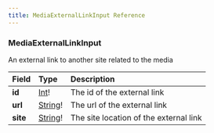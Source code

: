 ```yaml
---
title: MediaExternalLinkInput Reference
---
```


### MediaExternalLinkInput
An external link to another site related to the media
<table>
<thead>
<tr>
<th colspan="2" align="left">Field</th>
<th align="left">Type</th>
<th align="left">Description</th>
</tr>
</thead>
<tbody>
<tr>
<td colspan="2" valign="top"><strong>id</strong></td>
<td valign="top"><a href="/reference/scalar/int">Int</a>!</td>
<td>
The id of the external link
</td>
</tr>
<tr>
<td colspan="2" valign="top"><strong>url</strong></td>
<td valign="top"><a href="/reference/scalar/string">String</a>!</td>
<td>
The url of the external link
</td>
</tr>
<tr>
<td colspan="2" valign="top"><strong>site</strong></td>
<td valign="top"><a href="/reference/scalar/string">String</a>!</td>
<td>
The site location of the external link
</td>
</tr>
</tbody>
</table>
